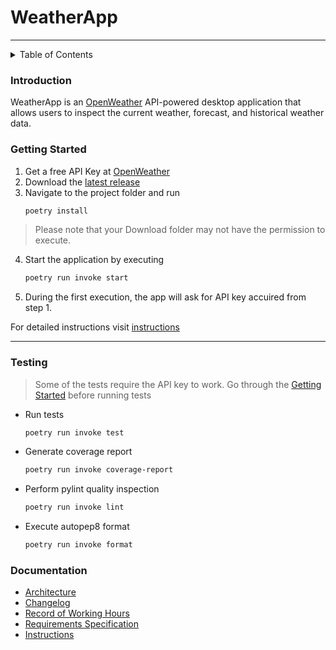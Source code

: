 # WeatherApp
---

<!-- TABLE OF CONTENTS -->
<details>
    <summary>Table of Contents</summary>
    <ol>
        <li>
            <a href="#introduction">Introduction</a>
        </li>
        <li>
            <a href="#getting-started">Getting Started</a>
        </li>
        <li>
            <a href="#testing">Testing</a>
        </li>
        <li>
            <a href="#documentation">Documentation</a>
        </li>
    </ol>
</details>

### Introduction

WeatherApp is an [OpenWeather](https://openweathermap.org/api) API-powered desktop application that allows users to inspect the current weather, forecast, and historical weather data.

### Getting Started

1. Get a free API Key at [OpenWeather](https://home.openweathermap.org/users/sign_in)
2. Download the
    [latest release](https://github.com/matiasto/ot-harjoitustyo/releases/tag/viikko6)
3. Navigate to the project folder and run 
    ```bash
    poetry install
    ````
> Please note that your Download folder may not have the permission to execute.

4. Start the application by executing
    ```bash
    poetry run invoke start
    ````
5. During the first execution, the app will ask for API key accuired from step 1.

For detailed instructions visit [instructions](./documentation/instructions.md)

---
### Testing


> Some of the tests require the API key to work. Go through the [Getting Started](#getting-started) before running tests

- Run tests
    ```bash
    poetry run invoke test
    ````
- Generate coverage report
    ```bash
    poetry run invoke coverage-report
    ````
- Perform pylint quality inspection
    ```bash
    poetry run invoke lint
    ````
- Execute autopep8 format
    ```bash
    poetry run invoke format
    ````

### Documentation

- [Architecture](./documentation/architecture.md)
- [Changelog](./documentation/changelog.md)
- [Record of Working Hours](./documentation/record_of_working_hours.md)
- [Requirements Specification](./documentation/requirements_specification.md)
- [Instructions](./documentation/instructions.md)

